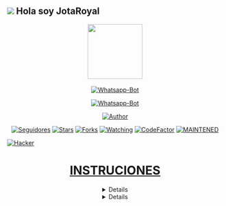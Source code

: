 ## <img src="https://github.com/TheDudeThatCode/TheDudeThatCode/blob/master/Assets/Hi.gif" width="29px"> Hola soy JotaRoyal
<p align="center">
<img src="https://static-cdn.jtvnw.net/jtv_user_pictures/999691b4-e557-4058-87d8-6b6a398c8837-profile_image-300x300.png" width="128" height="128"/>
</p>
<p align="center">
<a href="#"><img title="Whatsapp-Bot" src="https://img.shields.io/badge/Sotravil Whatsapp Bot-green?colorA=%23ff0000&colorB=%23017e40&style=for-the-badge"></a>
</p>
</p>
<p align="center">
<a href="#"><img title="Whatsapp-Bot" src="https://img.shields.io/badge/Slbot bot-yellow?colorA=%#ff00d4&colorB=%23017e40&style=for-the-badge"></a>
</p>
<p align="center">
<a href="https://github.com/JotaRoyal"><img title="Author" src="https://img.shields.io/badge/Author-JotaRoyal-red.svg?style=for-the-badge&logo=github"></a>
</p>
<p align="center">
<a href="https://github.com/JotaRoyal/followers"><img title="Seguidores" src="https://img.shields.io/github/followers/JotaRoyal?color=blue&style=flat-square"></a>
<a href="https://github.com/JotaRoyal/slbgf/stargazers/"><img title="Stars" src="https://img.shields.io/github/stars/JotaRoyal/slbgf?color=red&style=flat-square"></a>
<a href="https://github.com/JotaRoyal/slbgf/network/members"><img title="Forks" src="https://img.shields.io/github/forks/JotaRoyal/slbgf?color=red&style=flat-square"></a>
<a href="https://github.com/JotaRoyal/slbgf/watchers"><img title="Watching" src="https://img.shields.io/github/watchers/JotaRoyal/slbgf?label=Watchers&color=blue&style=flat-square"></a>
<a href="https://www.codefactor.io/repository/github/JotaRoyal/slwb"><img src="https://www.codefactor.io/repository/github/mhankbarbar/termux-wabot/badge" alt="CodeFactor" /></a>
<a href="#"><img title="MAINTENED" src="https://img.shields.io/badge/MAINTENED-YES-blue.svg"</a>
</p>

<img src="https://github.com/JotaRoyal/animaciones/blob/main/46400cbacaf8eb1b36a89cdcd7da6740_w200.gif" alt="Hacker" width="600" />
<div align="center">



# INSTRUCIONES 


<details>

## Instala Termux para proseguir
>playstore (android) : https://play.google.com/store/apps/details?id=com.termux&hl=en
>appstore (iphone) : https://apps.apple.com/gr/app/termius-ssh-client/id549039908


# <p align="center">
<a href="#"><img title="JotaRoyal" src="https://img.shields.io/badge/Sotravil -green?colorA=%23ff0000&colorB=%23017e40&style=for-the-badge"></a>
</p>

Bot Basico de WhatsApp

### PARA USUARIOS TERMUX
```bash
> pkg update && pkg upgrade
> pkg install git -y
> pkg install nodejs -y
> pkg install ffmpeg -y
> pkg install imagemagick -y
> git clone https://github.com/JotaRoyal/JotaRoyal
> cd JotaRoyal
> bash install.sh
```
###### LANZAR BOT
```bash
> node index.js
```

---------

### PARA USUARIOS WINDOWS/VPS/RDP 
* Descarga e instala Git [`Click Here`](https://git-scm.com/downloads) <br>
* Descarga e instala NodeJS [`Click Here`](https://nodejs.org/en/download) <br>
* Descarga e instala FFMPEG [`Click Here`](https://ffmpeg.org/download.html) (don't forget to path) 
* Descarga e instala ImageMagick [`Click Here`](https://imagemagick.org/script/download.php) (if nulis want work,  checklist columns 1,2,3,5,6) 
```bash
> git clone https://github.com/JotaRoyal/JotaRoyal
> cd slbgf
>bash install.sh
> node index.js
```
###### LANZAR BOT
```bash
> node index.js
```

# MAS DETALLES


</details>


<details>

## Recodificador: [JotaRoyal](https://wa.me/34644364340)
Script: @Narutomo 

<img src="https://raw.githubusercontent.com/TheDudeThatCode/TheDudeThatCode/master/Assets/Mario_Gameplay.gif"/>

</p>

</p>

[GITHUB](https://github.com/JotaRoyal)

## Mis grupos
* <a href="https://chat.whatsapp.com/CFrlehcnibhDLmd3nLXr2B"><img alt="WhatsApp" src="https://img.shields.io/badge/Grupo%20De WhatsApp-25D366?style=for-the-badge&logo=whatsapp&logoColor=white"/></a>


## [Donaciones](https://paypal.me/Sotravil) [<img src="https://github.com/Sotravil/animaciones/blob/main/coiny-paypal.gif" width="120px">](https://paypal.me/Sotravil)

* <a href="https://paypal.me/Sotravil"><img alt="Paypal" src="https://img.shields.io/badge/PayPal-00457C?style=for-the-badge&logo=paypal&logoColor=white" /></a>



## Mis Redes Sociales


[<img src="https://github.com/JotaRoyal/animaciones/blob/main/whatsapp.gif" width="50px">](https://wa.me/34644364340) [<img src="https://github.com/TheDudeThatCode/TheDudeThatCode/blob/master/Assets/Instagram.svg" width="50px">](https://instagram.com/sotravil.last?igshid=l7miu0x3iefy) [<img src="https://github.com/Sotravil/animaciones/blob/main/371907120_YOUTUBE_ICON_TRANSPARENT_400.gif" width="50px">](https://youtube.com/channel/UCkXj_lgLhVqBfMleNQ06PqQ)


</details>



